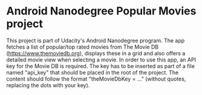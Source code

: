 # Android Nanodegree Popular Movies project

This project is part of Udacity's Android Nanodegree program. The app fetches a list of popular/top rated movies from The Movie DB (https://www.themoviedb.org), displays these in a grid and also offers a detailed movie view when selecting a movie.
In order to use this app, an API key for the Movie DB is required. The key has to be inserted as part of a file named "api_key" that should be placed in the root of the project. The content should follow the format "theMovieDbKey = ..." (without quotes, replacing the dots with your key).